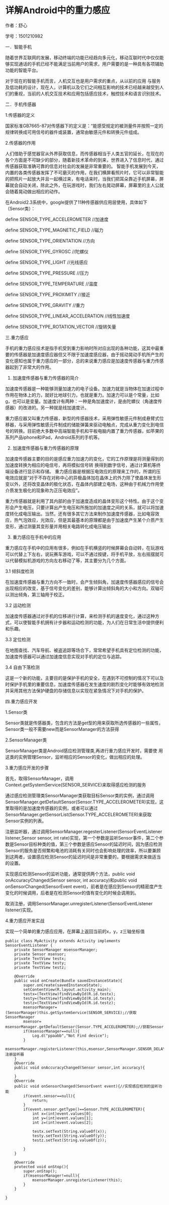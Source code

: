 # 详解Android中的重力感应

作者：舒心

学号：1501210982

一．智能手机
	
  随着世界互联网的发展，移动终端的功能已经趋向多元化，移动互联时代中仅仅能够实现通话的手机已经不能满足当前用户的需求，用户需要的是一种具有各项辅助功能的智能平台。
  
  对于现在的智能手机而言，人机交互也是用户需求的重点，从以前的应用
  与服务及低功耗的设计，现在人，计算机以及它们之间相互影响的技术已经越来越受到人们的重视，当前的人机交互技术和应用包括感应技术，触控技术和语言识别技术。

二．手机传感器

1.传感器的定义

国家标准GB7665-87对传感器下的定义是：“能感受规定的被测量件并按照一定的规律转换成可用信号的器件或装置，通常由敏感元件和转换元件组成。

2.传感器的作用

人们借助于感觉器官从外界获取信息，而传感器相当于人类五官的延长，在现在的各个方面是不可缺少的部分，随着新技术革命的到来，世界进入了信息时代，通过传感器获取准确可靠的信息对社会的发展是非常重要的。
智能手机发展到今天，内置的各类传感器发挥了不可磨灭的作用，在我们横屏看照片时，它可以非常智能的把照片一起放大并且一起横过来，有电话来时，当我们把耳朵靠近手机屏幕，屏幕就会自动关闭，除此之外，在玩游戏时，我们左右晃动屏幕，屏幕里的主人公就会随着晃动做出相应的动作。

在Android2.3系统中，google提供了11种传感器供应用层使用，具体如下（Sensor类）：

define SENSOR_TYPE_ACCELEROMETER                    //加速度

define SENSOR_TYPE_MAGNETIC_FIELD                   //磁力

define SENSOR_TYPE_ORIENTATION                      //方向

define SENSOR_TYPE_GYROSC                           //陀螺仪

define SENSOR_TYPE_LIGHT                            //光线感应

define SENSOR_TYPE_PRESSURE                         //压力

define SENSOR_TYPE_TEMPERATURE                      //温度

define SENSOR_TYPE_PROXIMITY                        //接近

define SENSOR_TYPE_GRAVITY                          //重力

define SENSOR_TYPE_LINEAR_ACCELERATION              //线性加速度

define SENSOR_TYPE_ROTATION_VECTOR                  //旋转矢量

三.重力感应
	
手机的重力感应技术是指手机受到重力影响时所对应出现的各种功能，这其中最重要的传感器是加速度感应器但又不限于加速度感应器，由于摇动晃动手机所产生的变化感知也属于重力感应的一部分，总的来说重力感应是加速度传感器与重力传感器起到了非常大的作用。

1.	加速度传感器与重力传感器的简介

加速度传感器是一种能够测量加速力的电子设备。加速力就是当物体在加速过程中作用在物体上的力，就好比地球引力，也就是重力。加速力可以是个常量，比如g，也可以是变量。加速度计有两种：一种是角加速度计，是由陀螺仪（角速度传感器）的改进的。另一种就是线加速度计。

重力感应器又叫重力传感器，新型的传感器技术，采用弹性敏感元件制成悬臂式位移器，与采用弹性敏感元件制成的储能弹簧来驱动电触点，完成从重力变化到电信号的转换。目前绝大多数中高端智能手机和平板电脑内置了重力传感器，如苹果的系列产品iphone和iPad，Android系列的手机等。

2.	加速度传感器与重力传感器的原理

加速度传感器主要的目的是感应重力加速力的变化，它的工作原理是将测量得到的加速度转换为相应的电信号，再将模拟信号转
换得到数字信号，通过计算机等终端设备进行显示和存储。
重力感应器是根据压电效应的原理来工作的，所谓的压电效应就是“对于不存在对称中心的异极晶体加在晶体上的外力除了使晶体发生形变以外，还将改变晶体的极化状态，在晶体内部建立电场，这种由于机械力作用使介质发生极化的现象称为正压电效应”。

重力传感器就是利用了其内部的由于加速度造成的晶体变形这个特性。由于这个变形会产生电压，只要计算出产生电压和所施加的加速度之间的关系，就可以将加速度转化成电压输出。当然，还有很多其它方法来制作加速度传感器，比如电容效应，热气泡效应，光效应，但是其最基本的原理都是由于加速度产生某个介质产生变形，通过测量其变形量并用相关电路转化成电压输出

3.	重力感应在手机中的应用

重力感应在手机中的应用有很多，例如在手机横竖的时候屏幕会自动转，在玩游戏可以代替上下左右，说玩赛车游戏，可以不通过按键，将手机平放，左右摇摆就可以代替模拟机游戏的方向左右移动了等，其主要分为几个方面。

3.1	倾斜度检测

在加速度传感器与重力方向不一致时，会产生倾斜角，加速度传感器感应的信号会出现相应的改变，基于信号变化的差别，能够计算出倾斜角的大小和方向。双轴可以测出倾角，第三轴用于校正。

3.2	运动检测

加速度传感器通过对手机的位移进行计算，来检测手机的速度变化，通过这种方式，可以使智能手机拥有计步器和运动检测的功能，为人们在日常生活中提供便利和乐趣。

3.3	定位检测

在地图查找、汽车导航、被盗追踪等场合下，常常希望手机具有定位检测的功能，加速度传感器可以通过加速度信息实现对手机的定位与追踪。

3.4	自由下落检测

这是一个新的功能，主要目的是保护手机的安全，在遇到不可控制的情况下可以及时保护手机里的重要信息，加速度传感器在发生速度的剧烈变化时能够有效地检测并采用其他方法保护硬盘的存储信息以实现在紧急情况下对手机的保护。

四.重力感应开发

1.Sensor类

Sensor类就是传感器类，包含的方法是get型的用来获取所选传感器的一些属性，Sensor类一般不需要new而是SensorManager的方法获得

2.SensorManager类

SensorManager类是Android感应检测管理类,再进行重力感应开发时，需要使
用这类的实例管理Sensor，监听相应的Sensor的变化，做出相应的处理。

3.重力感应开发的步骤

首先，取得SensorManager，调用Context.getSystemService(SENSOR_SERVICE)来取得感应检测的服务

通过感应检测管理类SensorManager类获取目标Sensor类的实例，通过调用SensorManager.getDefaultSensor(Sensor.TYPE_ACCELEROMETER)实现，这里取得的是加速度传感器的实例，或者可以通过SensorManager.getSensorList(Sensor.TYPE_ACCELEROMETER)来获取Sensor实例的列表。

注册监听器，通过调用SensorManager.regesterListener(SensorEventListener listener,Sensor sensor, int rate)实现，第一个参数是监听Sensor事件，第二个参数是Sensor目标种类的值，第三个参数是感应Sensor的延迟时间，因为感应检测Sensor的服务是否频繁和电池的消耗有关同时也会影响处理的效率，所以要兼顾到这两者，设置感应检测Sensor的延迟时间是非常重要的，要根据需求来做适当的设置。

实现感应检测Sensor的监听功能，通常提供两个方法，public void onAccuracyChanged(Sensor sensor, int accuracy)和public void onSensorChanged(SensorEvent event)，前者是在感应到Sensor的精密度产生变化的时候调用，后者是在检测Sensor的值有变化的时候会调用到。

取消注册，调用SensorManager.unregisterListener(SensorEventListener listener)实现。

4.重力感应开发实战

实现一个简单的重力感应应用，在屏幕上返回当前的x，y，z三轴坐标值

    public class MyActivity extends Activity implements SensorEventListener {
        private SensorManager msensorManager;
        private Sensor msensor;
        private TextView testx;
        private TextView testy;
        private TextView testz;
    
        @Override
        public void onCreate(Bundle savedInstanceState){
            super.onCreate(savedInstanceState);
            setContentView(R.layout.activity_main);
            testx=(TextView)findViewById(R.id.testx);
            testy=(TextView)findViewById(R.id.testy);
            testz=(TextView)findViewById(R.id.testz);
            msensorManager=(SensorManager)this.getSystemService(SENSOR_SERVICE);//获取SensorManager
            msensor= msensorManager.getDefaultSensor(Sensor.TYPE_ACCELEROMETER);//获取Sensor
            if(msensorManager==null){
                Log.d("ppaabb","Not Find device");
            }
            msensorManager.registerListener(this,msensor,SensorManager.SENSOR_DELAY_GAME);//注册监听器
        }
        @Override
        public void onAccuracyChanged(Sensor sensor,int accuracy){

        }
        @Override
        public void onSensorChanged(SensorEvent event){//实现感应检测的监听功能
            if(event.sensor==null){
                return;
            }
            if(event.sensor.getType()==Sensor.TYPE_ACCELEROMETER){
                int x=(int)event.values[0];
                int y=(int)event.values[1];
                int z=(int)event.values[2];

                testx.setText(String.valueOf(x));
                testy.setText(String.valueOf(y));
                testz.setText(String.valueOf(z));

            }
        }

        @Override
        protected void onStop(){
            super.onStop();
            if(msensorManager!=null){
                msensorManager.unregisterListener(this);
            }
        }

    }


